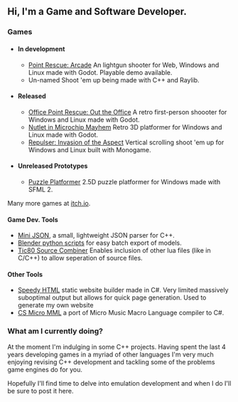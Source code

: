 ## Hi, I'm a Game and Software Developer.

### Games

+ #### In development
  + [Point Rescue: Arcade](https://magellanicgames.itch.io/pointrescue-arcade) An lightgun shooter for Web, Windows and Linux made with Godot.  Playable demo available.
  + Un-named Shoot 'em up being made with C++ and Raylib.

+ #### Released
  + [Office Point Rescue: Out the Office](https://magellanicgames.itch.io/opr-oto) A retro first-person shoooter for Windows and Linux made with Godot.
  + [Nutlet in Microchip Mayhem](https://magellanicgames.itch.io/nutletmm) Retro 3D platformer for Windows and Linux made with Godot.
  + [Repulser: Invasion of the Aspect](https://magellanicgames.itch.io/repulserinvasionoftheaspect) Vertical scrolling shoot 'em up for Windows and Linux built with Monogame.

+ #### Unreleased Prototypes
  + [Puzzle Platformer](https://github.com/MagellanicGames/puzzle_platformer2017) 2.5D puzzle platformer for Windows made with SFML 2.

Many more games at [itch.io](https://magellanicgames.itch.io/).

#### Game Dev. Tools

+ [Mini JSON](https://github.com/MagellanicGames/minijson),  a small, lightweight JSON parser for C++.
+ [Blender python scripts](https://github.com/MagellanicGames/BlenderExportScripts/blob/main/export_batch.py) for easy batch export of models.
+ [Tic80 Source Combiner](https://github.com/MagellanicGames/tic80SourceCombiner) Enables inclusion of other lua files (like in C/C++) to allow seperation of source files.

#### Other Tools

+ [Speedy HTML](https://github.com/MagellanicGames/SpeedyHtml) static website builder made in C#.  Very limited massively suboptimal output but allows for quick page generation.  Used to generate my own website
+  [CS Micro MML](https://github.com/MagellanicGames/cs_mmml) a port of Micro Music Macro Language compiler to C#.

### What am I currently doing?

At the moment I'm indulging in some C++ projects.  Having spent the last 4 years developing games in a myriad of other languages I'm very much enjoying revising C++ development and tackling some of the problems game engines do for you.

Hopefully I'll find time to delve into emulation development and when I do I'll be sure to post it here.

<!--
**MagellanicGames/magellanicgames** is a ✨ _special_ ✨ repository because its `README.md` (this file) appears on your GitHub profile.

Here are some ideas to get you started:

- 🔭 I’m currently working on ...
- 🌱 I’m currently learning ...
- 👯 I’m looking to collaborate on ...
- 🤔 I’m looking for help with ...
- 💬 Ask me about ...
- 📫 How to reach me: ...
- 😄 Pronouns: ...
- ⚡ Fun fact: ...
-->
